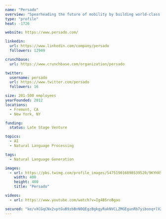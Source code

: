 ```yaml
---
name: "Persado"
overview: "Spearheading the future of mobility by building world-class autonomous driving technology - safely, reliably, and at scale"
type: "profile"
heat: -1726

website: https://www.persado.com/

linkedin:
  url: https://www.linkedin.com/company/persado
  followers: 12949

crunchbase:
  url: https://www.crunchbase.com/organization/persado

twitter:
  username: persado
  url: https://www.twitter.com/persado
  followers: 16

size: 201-500 employees
yearFounded: 2012
locations:
  - Fremont, CA
  - New York, NY

funding:
  status: Late Stage Venture

topics:
  - AI
  - Natural Language Processing

tags:
  - Natural Language Generation

images:
  - url: https://pbs.twimg.com/profile_images/547519016898539520/9KYHXSiD_400x400.png
    width: 400
    height: 400
    title: "Persado"

videos:
  - url: https://www.youtube.com/watch?v=Ig4B5roBgao

secured: "ke/vXCGqCNx2vptGuB9zbBnN0QEgzBgkgyRakNVCLZMGEgunRb7yibonq+lV2OqgS6/ftLQDxKhoNY+maorDlL/avOoUQc97CVlcN5feMALshj6XGCqTpfZticdzPZRbf8kpnAqKDuYTstI5lHOxvNxE5Imh6w1itnIsCAkwjgRSomEEQruzdAJXZe2GVqnVlt+SZ4kPk3cHVN3CJGo56BytX0URGGbFUjkGu6j0Bu7Q+aFyEjm3Dr2oRGU8iPNeiAZlALWN+V6vgsVlUuzU3A==;49/OSuyRbhiu6PFB867lzw=="
---
```


